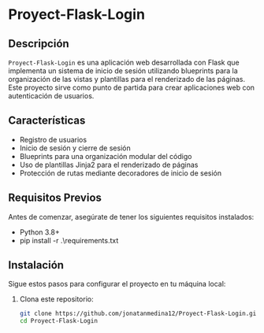 # Proyect-Flask-Login

## Descripción

`Proyect-Flask-Login` es una aplicación web desarrollada con Flask que implementa un sistema de inicio de sesión utilizando blueprints para la organización de las vistas y plantillas para el renderizado de las páginas. Este proyecto sirve como punto de partida para crear aplicaciones web con autenticación de usuarios.

## Características

- Registro de usuarios
- Inicio de sesión y cierre de sesión
- Blueprints para una organización modular del código
- Uso de plantillas Jinja2 para el renderizado de páginas
- Protección de rutas mediante decoradores de inicio de sesión

## Requisitos Previos

Antes de comenzar, asegúrate de tener los siguientes requisitos instalados:

- Python 3.8+
- pip install -r .\requirements.txt

## Instalación

Sigue estos pasos para configurar el proyecto en tu máquina local:

1. Clona este repositorio:

   ```bash
   git clone https://github.com/jonatanmedina12/Proyect-Flask-Login.git
   cd Proyect-Flask-Login
